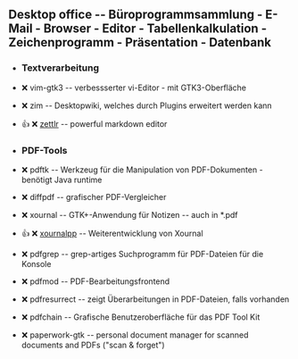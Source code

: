 ##  Desktop office  -- Büroprogrammsammlung - E-Mail - Browser - Editor - Tabellenkalkulation - Zeichenprogramm - Präsentation - Datenbank

- ###  Textverarbeitung

- :x:  vim-gtk3  --	verbessserter vi-Editor - mit GTK3-Oberfläche
- :x:  zim  --		Desktopwiki, welches durch Plugins erweitert werden kann
- :+1: :x:  [zettlr](https://github.com/Zettlr/Zettlr/releases/download/v1.6.0/Zettlr-1.6.0-amd64.deb)  --  powerful markdown editor

- ###  PDF-Tools

- :x:  pdftk  --	Werkzeug für die Manipulation von PDF-Dokumenten - benötigt Java runtime
- :x:  diffpdf  --	grafischer PDF-Vergleicher
- :x:  xournal  --	GTK+-Anwendung für Notizen -- auch in *.pdf
- :+1: :x:  [xournalpp](https://github.com/xournalpp/xournalpp/releases/download/1.0.18/xournalpp-1.0.18-Debian-buster-x86_64.deb)  --  Weiterentwicklung von Xournal
- :x:  pdfgrep  --	grep-artiges Suchprogramm für PDF-Dateien für die Konsole
- :x:  pdfmod  --	PDF-Bearbeitungsfrontend
- :x:  pdfresurrect  -- zeigt Überarbeitungen in PDF-Dateien, falls vorhanden
- :x:  pdfchain  --	Grafische Benutzeroberfläche für das PDF Tool Kit
- :x:  paperwork-gtk  --	personal document manager for scanned documents and PDFs ("scan & forget")

